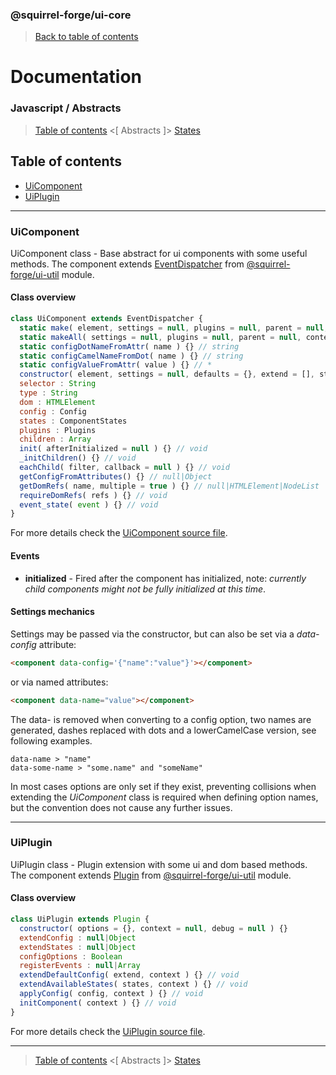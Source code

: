 ### @squirrel-forge/ui-core
> [Back to table of contents](../README.md#table-of-contents)

# Documentation
### Javascript / Abstracts
> [Table of contents](../README.md#table-of-contents) <[ Abstracts ]> [States](States.md)

## Table of contents
 - [UiComponent](#uicomponent)
 - [UiPlugin](#uiplugin)

---

### UiComponent
UiComponent class - Base abstract for ui components with some useful methods.
The component extends [EventDispatcher](https://github.com/squirrel-forge/ui-util/blob/main/docs/Events.md#eventdispatcher) from [@squirrel-forge/ui-util](https://github.com/squirrel-forge/ui-util) module.

#### Class overview
```javascript
class UiComponent extends EventDispatcher {
  static make( element, settings = null, plugins = null, parent = null, debug = null, Construct = null ) {} // UiComponent
  static makeAll( settings = null, plugins = null, parent = null, context = document, debug = null, Construct = null ) {} // UiComponent[]
  static configDotNameFromAttr( name ) {} // string
  static configCamelNameFromDot( name ) {} // string
  static configValueFromAttr( value ) {} // *
  constructor( element, settings = null, defaults = {}, extend = [], states = {}, plugins = [], init = true, debug = null ) {}
  selector : String
  type : String
  dom : HTMLElement
  config : Config
  states : ComponentStates
  plugins : Plugins
  children : Array
  init( afterInitialized = null ) {} // void
  _initChildren() {} // void
  eachChild( filter, callback = null ) {} // void
  getConfigFromAttributes() {} // null|Object
  getDomRefs( name, multiple = true ) {} // null|HTMLElement|NodeList
  requireDomRefs( refs ) {} // void
  event_state( event ) {} // void
}
```
For more details check the [UiComponent source file](../src/js/Abstracts/UiComponent.js).

#### Events
 - **initialized** - Fired after the component has initialized, note: *currently child components might not be fully initialized at this time*.

#### Settings mechanics
Settings may be passed via the constructor, but can also be set via a *data-config* attribute:
```html
<component data-config='{"name":"value"}'></component>
```
or via named attributes:
```html
<component data-name="value"></component>
```
The data- is removed when converting to a config option, two names are generated, dashes replaced with dots and a lowerCamelCase version, see following examples.
```
data-name > "name"
data-some-name > "some.name" and "someName"
```
In most cases options are only set if they exist, preventing collisions when extending the *UiComponent* class is required when defining option names, but the convention does not cause any further issues.

---

### UiPlugin
UiPlugin class - Plugin extension with some ui and dom based methods.
The component extends [Plugin](https://github.com/squirrel-forge/ui-util/blob/main/docs/Logic.md#Plugin) from [@squirrel-forge/ui-util](https://github.com/squirrel-forge/ui-util) module.

#### Class overview
```javascript
class UiPlugin extends Plugin {
  constructor( options = {}, context = null, debug = null ) {}
  extendConfig : null|Object
  extendStates : null|Object
  configOptions : Boolean
  registerEvents : null|Array
  extendDefaultConfig( extend, context ) {} // void
  extendAvailableStates( states, context ) {} // void
  applyConfig( config, context ) {} // void
  initComponent( context ) {} // void
}
```
For more details check the [UiPlugin source file](../src/js/Abstracts/UiPlugin.js).

---

> [Table of contents](../README.md#table-of-contents) <[ Abstracts ]> [States](States.md)
